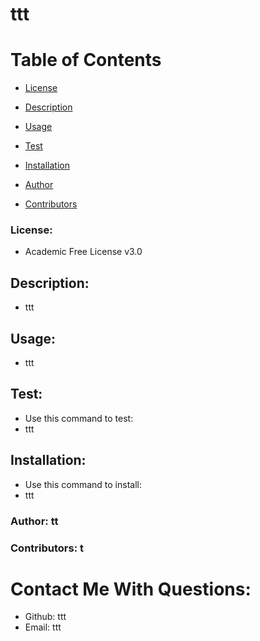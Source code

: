 # ttt

 # Table of Contents       
 * [License](#license)
* [Description](#description)
* [Usage](#usage)

* [Test](#test)
* [Installation](#installation)
* [Author](#author)
* [Contributors](#contributors)

### License:
* Academic Free License v3.0

## Description:
* ttt

## Usage:
* ttt

## Test:

* Use this command to test:
* ttt


## Installation:
* Use this command to install:
* ttt

### Author: tt 


### Contributors: t


# Contact Me With Questions:
* Github: ttt
* Email: ttt